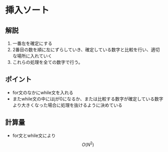 # 挿入ソート
## 解説
1. 一番左を確定にする
2. 2番目の数を順に左にずらしていき、確定している数字と比較を行い、適切な場所に入れていく
3. これらの処理を全ての数字で行う。
## ポイント
- for文のなかにwhile文を入れる
- またwhile文の中にはjが0になるか、または比較する数字が確定している数字より大きくなった場合に処理を抜けるように決めている
## 計算量
- for文とwhile文により$$ O(N^2) $$